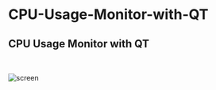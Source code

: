 # CPU-Usage-Monitor-with-QT
<h2>CPU Usage Monitor with QT</h2></br>


![screen](https://user-images.githubusercontent.com/80165784/206855386-9650a014-fb3a-4852-9587-caa9393b36d8.png)
